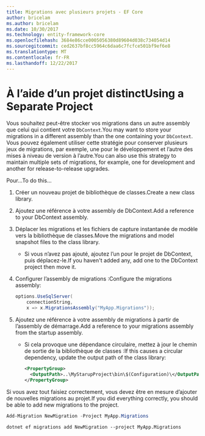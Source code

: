 ```yaml
---
title: Migrations avec plusieurs projets - EF Core
author: bricelam
ms.author: bricelam
ms.date: 10/30/2017
ms.technology: entity-framework-core
ms.openlocfilehash: 3684e86cce0005056380d89604d038c734054d14
ms.sourcegitcommit: ced2637bf8cc5964c6daa6c7fcfce501bf9ef6e8
ms.translationtype: MT
ms.contentlocale: fr-FR
ms.lasthandoff: 12/22/2017
---
```

<a name="using-a-separate-project"></a><span data-ttu-id="225de-102">À l’aide d’un projet distinct</span><span class="sxs-lookup"><span data-stu-id="225de-102">Using a Separate Project</span></span>
========================
<span data-ttu-id="225de-103">Vous souhaitez peut-être stocker vos migrations dans un autre assembly que celui qui contient votre `DbContext`.</span><span class="sxs-lookup"><span data-stu-id="225de-103">You may want to store your migrations in a different assembly than the one containing your `DbContext`.</span></span> <span data-ttu-id="225de-104">Vous pouvez également utiliser cette stratégie pour conserver plusieurs jeux de migrations, par exemple, une pour le développement et l’autre des mises à niveau de version à l’autre.</span><span class="sxs-lookup"><span data-stu-id="225de-104">You can also use this strategy to maintain multiple sets of migrations, for example, one for development and another for release-to-release upgrades.</span></span>

<span data-ttu-id="225de-105">Pour...</span><span class="sxs-lookup"><span data-stu-id="225de-105">To do this...</span></span>

1. <span data-ttu-id="225de-106">Créer un nouveau projet de bibliothèque de classes.</span><span class="sxs-lookup"><span data-stu-id="225de-106">Create a new class library.</span></span>

2. <span data-ttu-id="225de-107">Ajoutez une référence à votre assembly de DbContext.</span><span class="sxs-lookup"><span data-stu-id="225de-107">Add a reference to your DbContext assembly.</span></span>

3. <span data-ttu-id="225de-108">Déplacer les migrations et les fichiers de capture instantanée de modèle vers la bibliothèque de classes.</span><span class="sxs-lookup"><span data-stu-id="225de-108">Move the migrations and model snapshot files to the class library.</span></span>
   * <span data-ttu-id="225de-109">Si vous n’avez pas ajouté, ajoutez l’un pour le projet de DbContext, puis déplacez-le.</span><span class="sxs-lookup"><span data-stu-id="225de-109">If you haven't added any, add one to the DbContext project then move it.</span></span>

4. <span data-ttu-id="225de-110">Configurer l’assembly de migrations :</span><span class="sxs-lookup"><span data-stu-id="225de-110">Configure the migrations assembly:</span></span>

   ``` csharp
   options.UseSqlServer(
       connectionString,
       x => x.MigrationsAssembly("MyApp.Migrations"));
   ```

5. <span data-ttu-id="225de-111">Ajoutez une référence à votre assembly de migrations à partir de l’assembly de démarrage.</span><span class="sxs-lookup"><span data-stu-id="225de-111">Add a reference to your migrations assembly from the startup assembly.</span></span>
   * <span data-ttu-id="225de-112">Si cela provoque une dépendance circulaire, mettez à jour le chemin de sortie de la bibliothèque de classes :</span><span class="sxs-lookup"><span data-stu-id="225de-112">If this causes a circular dependency, update the output path of the class library:</span></span>

     ``` xml
     <PropertyGroup>
       <OutputPath>..\MyStarupProject\bin\$(Configuration)\</OutputPath>
     </PropertyGroup>
     ```

<span data-ttu-id="225de-113">Si vous avez tout faisiez correctement, vous devez être en mesure d’ajouter de nouvelles migrations au projet.</span><span class="sxs-lookup"><span data-stu-id="225de-113">If you did everything correctly, you should be able to add new migrations to the project.</span></span>

``` powershell
Add-Migration NewMigration -Project MyApp.Migrations
```
``` Console
dotnet ef migrations add NewMigration --project MyApp.Migrations
```
